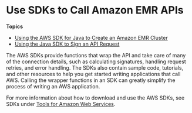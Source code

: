 # Use SDKs to Call Amazon EMR APIs<a name="call-emr-using-sdks"></a>

**Topics**
+ [Using the AWS SDK for Java to Create an Amazon EMR Cluster](calling-emr-with-java-sdk.md)
+ [Using the Java SDK to Sign an API Request](API_SignatureSampleCode.md)

 The AWS SDKs provide functions that wrap the API and take care of many of the connection details, such as calculating signatures, handling request retries, and error handling\. The SDKs also contain sample code, tutorials, and other resources to help you get started writing applications that call AWS\. Calling the wrapper functions in an SDK can greatly simplify the process of writing an AWS application\. 

 For more information about how to download and use the AWS SDKs, see SDKs under [Tools for Amazon Web Services](https://aws.amazon.com/tools/)\.